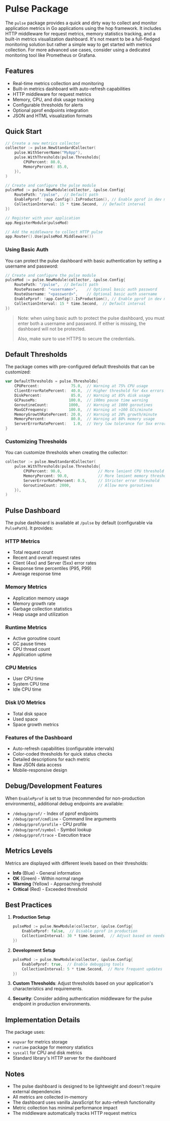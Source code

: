 # Pulse Package

The `pulse` package provides a quick and dirty way to collect and monitor application metrics in Go applications using the hop framework. It includes HTTP middleware for request metrics, memory statistics tracking, and a built-in metrics visualization dashboard. It's not meant to be a full-fledged monitoring solution but rather a simple way to get started with metrics collection. For more advanced use cases, consider using a dedicated monitoring tool like Prometheus or Grafana. 

## Features

- Real-time metrics collection and monitoring
- Built-in metrics dashboard with auto-refresh capabilities
- HTTP middleware for request metrics
- Memory, CPU, and disk usage tracking
- Configurable thresholds for alerts
- Optional pprof endpoints integration
- JSON and HTML visualization formats

## Quick Start

```go
// Create a new metrics collector
collector := pulse.NewStandardCollector(
    pulse.WithServerName("MyApp"),
    pulse.WithThresholds(pulse.Thresholds{
        CPUPercent: 80.0,
        MemoryPercent: 85.0,
    }),
)

// Create and configure the pulse module
pulseMod := pulse.NewModule(collector, &pulse.Config{
    RoutePath: "/pulse",  // Default path
    EnablePprof: !app.Config().IsProduction(), // Enable pprof in dev mode
    CollectionInterval: 15 * time.Second,  // Default interval
})

// Register with your application
app.RegisterModule(pulseMod)

// Add the middleware to collect HTTP pulse
app.Router().Use(pulseMod.Middleware())
```

### Using Basic Auth

You can protect the pulse dashboard with basic authentication by setting a username and password:

```go
// Create and configure the pulse module
pulseMod := pulse.NewModule(collector, &pulse.Config{
    RoutePath: "/pulse",  // Default path 
    RoutePassword: "<username>",    // Optional basic auth password
    RouteUsername: "<password>",    // Optional basic auth username
    EnablePprof: !app.Config().IsProduction(), // Enable pprof in dev mode
    CollectionInterval: 15 * time.Second,  // Default interval
})
```

> Note: when using basic auth to protect the pulse dashboard, you must enter both a username and password. If either is missing, the dashboard will not be protected.
> 
> Also, make sure to use HTTPS to secure the credentials. 

## Default Thresholds

The package comes with pre-configured default thresholds that can be customized:

```go
var DefaultThresholds = pulse.Thresholds{
    CPUPercent:              75.0,  // Warning at 75% CPU usage
    ClientErrorRatePercent:  40.0,  // Higher threshold for 4xx errors
    DiskPercent:             85.0,  // Warning at 85% disk usage
    GCPauseMs:              100.0,  // 100ms pause time warning
    GoroutineCount:         1000,   // Warning at 1000 goroutines
    MaxGCFrequency:         100.0,  // Warning at >100 GCs/minute
    MemoryGrowthRatePercent: 20.0,  // Warning at 20% growth/minute
    MemoryPercent:           80.0,  // Warning at 80% memory usage
    ServerErrorRatePercent:   1.0,  // Very low tolerance for 5xx errors
}
```

### Customizing Thresholds

You can customize thresholds when creating the collector:

```go
collector := pulse.NewStandardCollector(
    pulse.WithThresholds(pulse.Thresholds{
        CPUPercent: 90.0,                // More lenient CPU threshold
        MemoryPercent: 90.0,             // More lenient memory threshold
        ServerErrorRatePercent: 0.5,     // Stricter error threshold
        GoroutineCount: 2000,            // Allow more goroutines
    }),
)
```

## Pulse Dashboard

The pulse dashboard is available at `/pulse` by default (configurable via `PulsePath`). It provides:

### HTTP Metrics
- Total request count
- Recent and overall request rates
- Client (4xx) and Server (5xx) error rates
- Response time percentiles (P95, P99)
- Average response time

### Memory Metrics
- Application memory usage
- Memory growth rate
- Garbage collection statistics
- Heap usage and utilization

### Runtime Metrics
- Active goroutine count
- GC pause times
- CPU thread count
- Application uptime

### CPU Metrics
- User CPU time
- System CPU time
- Idle CPU time

### Disk I/O Metrics
- Total disk space
- Used space
- Space growth metrics

### Features of the Dashboard
- Auto-refresh capabilities (configurable intervals)
- Color-coded thresholds for quick status checks
- Detailed descriptions for each metric
- Raw JSON data access
- Mobile-responsive design

## Debug/Development Features

When `EnablePprof` is set to true (recommended for non-production environments), additional debug endpoints are available:

- `/debug/pprof/` - Index of pprof endpoints
- `/debug/pprof/cmdline` - Command line arguments
- `/debug/pprof/profile` - CPU profile
- `/debug/pprof/symbol` - Symbol lookup
- `/debug/pprof/trace` - Execution trace

## Metrics Levels

Metrics are displayed with different levels based on their thresholds:

- **Info** (Blue) - General information
- **OK** (Green) - Within normal range
- **Warning** (Yellow) - Approaching threshold
- **Critical** (Red) - Exceeded threshold

## Best Practices

1. **Production Setup**
   ```go
   pulseMod := pulse.NewModule(collector, &pulse.Config{
       EnablePprof: false,  // Disable pprof in production
       CollectionInterval: 30 * time.Second,  // Adjust based on needs
   })
   ```

2. **Development Setup**
   ```go
   pulseMod := pulse.NewModule(collector, &pulse.Config{
       EnablePprof: true,  // Enable debugging tools
       CollectionInterval: 5 * time.Second,  // More frequent updates
   })
   ```

3. **Custom Thresholds**: Adjust thresholds based on your application's characteristics and requirements.

4. **Security**: Consider adding authentication middleware for the pulse endpoint in production environments.

## Implementation Details

The package uses:
- `expvar` for metrics storage
- `runtime` package for memory statistics
- `syscall` for CPU and disk metrics
- Standard library's HTTP server for the dashboard

## Notes

- The pulse dashboard is designed to be lightweight and doesn't require external dependencies
- All metrics are collected in-memory
- The dashboard uses vanilla JavaScript for auto-refresh functionality
- Metric collection has minimal performance impact
- The middleware automatically tracks HTTP request metrics
